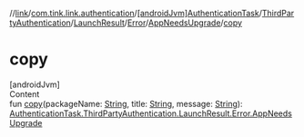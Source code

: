 //[link](../../../../../../index.md)/[com.tink.link.authentication](../../../../../index.md)/[[androidJvm]AuthenticationTask](../../../../index.md)/[ThirdPartyAuthentication](../../../index.md)/[LaunchResult](../../index.md)/[Error](../index.md)/[AppNeedsUpgrade](index.md)/[copy](copy.md)



# copy  
[androidJvm]  
Content  
fun [copy](copy.md)(packageName: [String](https://kotlinlang.org/api/latest/jvm/stdlib/kotlin/-string/index.html), title: [String](https://kotlinlang.org/api/latest/jvm/stdlib/kotlin/-string/index.html), message: [String](https://kotlinlang.org/api/latest/jvm/stdlib/kotlin/-string/index.html)): [AuthenticationTask.ThirdPartyAuthentication.LaunchResult.Error.AppNeedsUpgrade](index.md)  



